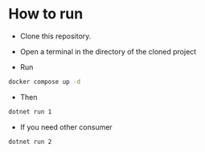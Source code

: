 # How to run

- Clone this repository.

- Open a terminal in the directory of the cloned project

- Run

```bash
docker compose up -d
```

- Then

```bash
dotnet run 1
```

- If you need other consumer

```bash
dotnet run 2
```